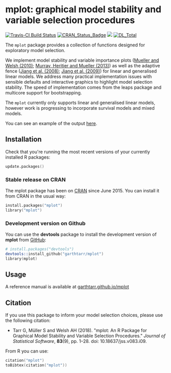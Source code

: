# mplot: graphical model stability and variable selection procedures

[![Travis-CI Build Status](https://travis-ci.org/garthtarr/mplot.svg?branch=master)](https://travis-ci.org/garthtarr/mplot) [![CRAN_Status_Badge](http://www.r-pkg.org/badges/version/mplot)](https://cran.r-project.org/package=mplot) [![](http://cranlogs.r-pkg.org/badges/mplot)](https://cran.r-project.org/package=mplot) [![DL_Total](http://cranlogs.r-pkg.org/badges/grand-total/mplot?color=blue)](https://cran.r-project.org/package=mplot)

The `mplot` package provides a collection of functions designed for exploratory model selection.

We implement model stability and variable importance plots ([Mueller and Welsh (2010)](http://doi.org/10.1111/j.1751-5823.2010.00108.x); [Murray, Heritier and Mueller (2013)](http://doi.org/10.1002/sim.5855)) as well as the adaptive fence ([Jiang et al. (2008)](http://doi.org/10.1214/07-AOS517); [Jiang et al. (2009)](http://doi.org/10.1016/j.spl.2008.10.014)) for linear and generalised linear models.   We address many practical implementation issues with sensible defaults and interactive graphics to highlight model selection stability.  The speed of implementation comes from the leaps package and multicore support for bootstrapping.

The `mplot` currently only supports linear and generalised linear models, however work is progressing to incorporate survival models and mixed models.

You can see an example of the output [here](http://garthtarr.com/apps/mplot/).

## Installation

Check that you're running the most recent versions of your currently installed R packages:

```s
update.packages()
```

### Stable release on CRAN

The mplot package has been on [CRAN](https://cran.r-project.org/package=mplot) since June 2015.  You can install it from CRAN in the usual way:

```s
install.packages("mplot")
library("mplot")
```

### Development version on Github

You can use the **devtools** package to install the development version of **mplot** from [GitHub](https://github.com/garthtarr/mplot):

```s
# install.packages("devtools")
devtools::install_github("garthtarr/mplot")
library(mplot)
```

## Usage

A reference manual is available at [garthtarr.github.io/mplot](http://garthtarr.github.io/mplot/)

## Citation

If you use this package to inform your model selection choices, please use the following citation:

- Tarr G, Müller S and Welsh AH (2018). "mplot: An R Package for Graphical Model Stability and Variable Selection Procedures." _Journal of Statistical Software_, **83**(9), pp. 1–28. doi: 10.18637/jss.v083.i09.

From R you can use:

```s
citation("mplot")
toBibtex(citation("mplot"))
```

